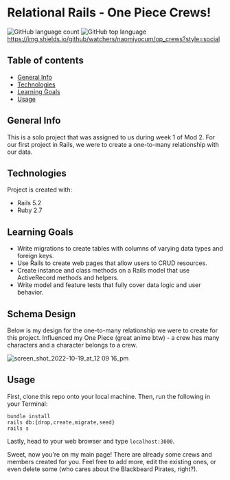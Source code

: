 # Relational Rails - One Piece Crews!

![GitHub language count](https://img.shields.io/github/languages/count/naomiyocum/op_crews)
![GitHub top language](https://img.shields.io/github/languages/top/naomiyocum/op_crews?color=yellow)
https://img.shields.io/github/watchers/naomiyocum/op_crews?style=social

## Table of contents
* [General Info](#general-info)
* [Technologies](#technologies)
* [Learning Goals](#learning-goals)
* [Usage](#usage)

## General Info
This is a solo project that was assigned to us during week 1 of Mod 2. For our first project in Rails, we were to create a one-to-many relationship with our data.

## Technologies
Project is created with:
* Rails 5.2
* Ruby 2.7

## Learning Goals
* Write migrations to create tables with columns of varying data types and foreign keys.
* Use Rails to create web pages that allow users to CRUD resources.
* Create instance and class methods on a Rails model that use ActiveRecord methods and helpers.
* Write model and feature tests that fully cover data logic and user behavior.

## Schema Design
Below is my design for the one-to-many relationship we were to create for this project. 
Influenced my One Piece (great anime btw) - a crew has many characters and a character belongs to a crew.

![screen_shot_2022-10-19_at_12 09 16_pm](https://user-images.githubusercontent.com/102825498/196771136-2f9e938b-acc6-4d7f-aa30-2a74d478873b.png)

## Usage

First, clone this repo onto your local machine.
Then, run the following in your Terminal:

```
bundle install
rails db:{drop,create,migrate,seed}
rails s
```
Lastly, head to your web browser and type `localhost:3000`.

Sweet, now you're on my main page! There are already some crews and members created for you. 
Feel free to add more, edit the existing ones, or even delete some (who cares about the Blackbeard Pirates, right?).
